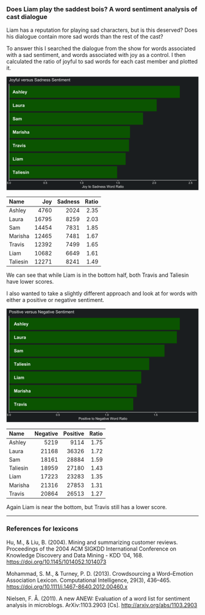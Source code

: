 
### Does Liam play the saddest bois? A word sentiment analysis of cast dialogue

Liam has a reputation for playing sad characters, but is this deserved?
Does his dialogue contain more sad words than the rest of the cast?

To answer this I searched the dialogue from the show for words
associated with a sad sentiment, and words associated with joy as a
control. I then calculated the ratio of joyful to sad words for each
cast member and plotted it.

![joyful vs sad](../plots/joySadPlot.png)

| Name     |   Joy | Sadness | Ratio |
| :------- | ----: | ------: | ----: |
| Ashley   |  4760 |    2024 |  2.35 |
| Laura    | 16795 |    8259 |  2.03 |
| Sam      | 14454 |    7831 |  1.85 |
| Marisha  | 12465 |    7481 |  1.67 |
| Travis   | 12392 |    7499 |  1.65 |
| Liam     | 10682 |    6649 |  1.61 |
| Taliesin | 12271 |    8241 |  1.49 |

We can see that while Liam is in the bottom half, both Travis and
Taliesin have lower scores.

I also wanted to take a slightly different approach and look at for
words with either a positive or negative sentiment.

![positive vs negative](../plots/positiveNegativePlot.png)

| Name     | Negative | Positive | Ratio |
| :------- | -------: | -------: | ----: |
| Ashley   |     5219 |     9114 |  1.75 |
| Laura    |    21168 |    36326 |  1.72 |
| Sam      |    18161 |    28884 |  1.59 |
| Taliesin |    18959 |    27180 |  1.43 |
| Liam     |    17223 |    23283 |  1.35 |
| Marisha  |    21316 |    27853 |  1.31 |
| Travis   |    20864 |    26513 |  1.27 |

Again Liam is near the bottom, but Travis still has a lower score.

-----

### References for lexicons

Hu, M., & Liu, B. (2004). Mining and summarizing customer reviews.
Proceedings of the 2004 ACM SIGKDD International Conference on Knowledge
Discovery and Data Mining - KDD ’04, 168.
<https://doi.org/10.1145/1014052.1014073>

Mohammad, S. M., & Turney, P. D. (2013). Crowdsourcing a Word–Emotion
Association Lexicon. Computational Intelligence, 29(3), 436–465.
<https://doi.org/10.1111/j.1467-8640.2012.00460.x>

Nielsen, F. Å. (2011). A new ANEW: Evaluation of a word list for
sentiment analysis in microblogs. ArXiv:1103.2903 \[Cs\].
<http://arxiv.org/abs/1103.2903>
